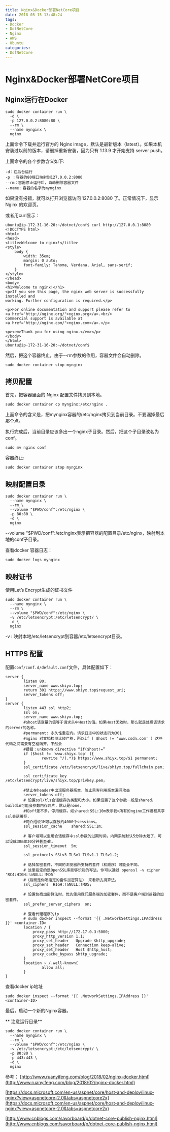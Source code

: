 ```yaml
---
title: Nginx&Docker部署NetCore项目
date: 2018-05-15 13:48:24
tags:
- Docker
- DotNetCore
- Nginx
- AWS
- Ubuntu
categories: 
- DotNetCore
---
```

# Nginx&Docker部署NetCore项目

## Nginx运行在Docker

```docker
sudo docker container run \
  -d \
  -p 127.0.0.2:8080:80 \
  --rm \
  --name mynginx \
  nginx
```

上面命令下载并运行官方的 Nginx image，默认是最新版本（latest）。如果本机安装过以前的版本，请删掉重新安装，因为只有 1.13.9 才开始支持 server push。

上面命令的各个参数含义如下:

```docker
-d：在后台运行
-p ：容器的80端口映射到127.0.0.2:8080
--rm：容器停止运行后，自动删除容器文件
--name：容器的名字为mynginx
```

如果没有报错，就可以打开浏览器访问 127.0.0.2:8080 了。正常情况下，显示 Nginx 的欢迎页。

或者用curl显示：

```docker
ubuntu@ip-172-31-16-20:~/dotnet/conf$ curl http://127.0.0.1:8080
<!DOCTYPE html>
<html>
<head>
<title>Welcome to nginx!</title>
<style>
    body {
        width: 35em;
        margin: 0 auto;
        font-family: Tahoma, Verdana, Arial, sans-serif;
    }
</style>
</head>
<body>
<h1>Welcome to nginx!</h1>
<p>If you see this page, the nginx web server is successfully installed and
working. Further configuration is required.</p>

<p>For online documentation and support please refer to
<a href="http://nginx.org/">nginx.org</a>.<br/>
Commercial support is available at
<a href="http://nginx.com/">nginx.com</a>.</p>

<p><em>Thank you for using nginx.</em></p>
</body>
</html>
ubuntu@ip-172-31-16-20:~/dotnet/conf$
```

然后，把这个容器终止，由于--rm参数的作用，容器文件会自动删除。

```docker
sudo docker container stop mynginx
```

## 拷贝配置

首先，把容器里面的 Nginx 配置文件拷贝到本地。

```docker
sudo docker container cp mynginx:/etc/nginx .
```

上面命令的含义是，把mynginx容器的/etc/nginx拷贝到当前目录。不要漏掉最后那个点。

执行完成后，当前目录应该多出一个nginx子目录。然后，把这个子目录改名为conf。

```docker
sudo mv nginx conf
```

容器终止:

```docker
sudo docker container stop mynginx
```

## 映射配置目录

```nginx
sudo docker container run \
  --name mynginx \
  --rm \
  --volume "$PWD/conf":/etc/nginx \
  -p 80:80 \
  -d \
  nginx
```

--volume "$PWD/conf":/etc/nginx表示把容器的配置目录/etc/nginx，映射到本地的conf子目录。

查看docker 容器日志：

```docker
sudo docker logs mynginx
```

## 映射证书

使用Let’s Encrypt生成的证书文件

```nginx
sudo docker container run \
  --name mynginx \
  --rm \
  --volume "$PWD/conf":/etc/nginx \
  -v /etc/letsencrypt:/etc/letsencrypt/ \
  -d \
  nginx
```

-v : 映射本地/etc/letsencrypt到容器/etc/letsencrypt目录。

## HTTPS 配置

配置`conf/conf.d/default.conf`文件，具体配置如下：

``` nginx
server {
        listen 80;
        server_name www.shiyx.top;
        return 301 https://www.shiyx.top$request_uri;
        server_tokens off;
}
server {
        listen 443 ssl http2;
        ssl on;
        server_name www.shiyx.top;
        #$host该变量的值等于请求头中Host的值。如果Host无效时，那么就是处理该请求的server的名称。
        #permanent: 永久性重定向。请求日志中的状态码为301
        #nginx 对文档检测比较严格，所以if ( $host != 'www.csdn.com' ) 这些代码之间需要有空格隔开，不然会
        #报错：unknown directive “if($host!=”
        if ($host != 'www.shiyx.top' ){
                rewrite ^/(.*)$ https://www.shiyx.top/$1 permanent;
        }
        ssl_certificate /etc/letsencrypt/live/shiyx.top/fullchain.pem;

        ssl_certificate_key /etc/letsencrypt/live/shiyx.top/privkey.pem;

        #禁止在header中出现服务器版本，防止黑客利用版本漏洞攻击
        server_tokens off;
        # 设置ssl/tls会话缓存的类型和大小。如果设置了这个参数一般是shared，buildin可能会参数内存碎片，默认是none，
        #和off差不多，停用缓存。如shared:SSL:10m表示我>所有的nginx工作进程共享ssl会话缓存，
        #网介绍说1M可以存放约4000个sessions。
        ssl_session_cache    shared:SSL:1m;

        # 客户端可以重用会话缓存中ssl参数的过期时间，内网系统默认5分钟太短了，可以设成30m即30分钟甚至4h。
        ssl_session_timeout  5m;

        ssl_protocols SSLv3 TLSv1 TLSv1.1 TLSv1.2;

        # 选择加密套件，不同的浏览器所支持的套件（和顺序）可能会不同。
        # 这里指定的是OpenSSL库能够识别的写法，你可以通过 openssl -v cipher 'RC4:HIGH:!aNULL:!MD5'
        #（后面是你所指定的套件加密算法） 来看所支持算法。
        ssl_ciphers  HIGH:!aNULL:!MD5;

        # 设置协商加密算法时，优先使用我们服务端的加密套件，而不是客户端浏览器的加密套件。
        ssl_prefer_server_ciphers  on;

        # 查看代理程序的ip
        # sudo docker inspect --format '{{ .NetworkSettings.IPAddress }}' <container-ID>
        location / {
            proxy_pass http://172.17.0.3:5000;
            proxy_http_version 1.1;
            proxy_set_header   Upgrade $http_upgrade;
            proxy_set_header   Connection keep-alive;
            proxy_set_header   Host $http_host;
            proxy_cache_bypass $http_upgrade;
        }
        location ~ /.well-known{
                allow all;
        }
}
```

查看docker ip地址

``` docker
sudo docker inspect --format '{{ .NetworkSettings.IPAddress }}' <container-ID>
```

最后，启动一个新的Nginx容器。

** 注意运行目录**

```nginx
sudo docker container run \
  --name mynginx \
  --rm \
  --volume "$PWD/conf":/etc/nginx \
  -v /etc/letsencrypt:/etc/letsencrypt/ \
  -p 80:80 \
  -p 443:443 \
  -d \
  nginx
```

参考：
[http://www.ruanyifeng.com/blog/2018/02/nginx-docker.html](http://www.ruanyifeng.com/blog/2018/02/nginx-docker.html)

[https://docs.microsoft.com/en-us/aspnet/core/host-and-deploy/linux-nginx?view=aspnetcore-2.0&tabs=aspnetcore2x](https://docs.microsoft.com/en-us/aspnet/core/host-and-deploy/linux-nginx?view=aspnetcore-2.0&tabs=aspnetcore2x)

[http://www.cnblogs.com/savorboard/p/dotnet-core-publish-nginx.html](http://www.cnblogs.com/savorboard/p/dotnet-core-publish-nginx.html)